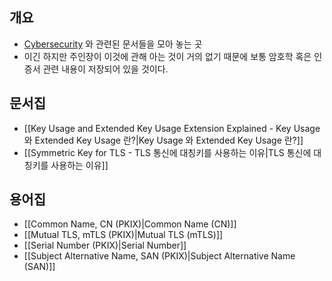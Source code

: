 ## 개요

- [Cybersecurity](https://www.cisco.com/c/en/us/products/security/what-is-cybersecurity.html) 와 관련된 문서들을 모아 놓는 곳
- 이긴 하지만 주인장이 이것에 관해 아는 것이 거의 없기 때문에 보통 암호학 혹은 인증서 관련 내용이 저장되어 있을 것이다.

## 문서집

- [[Key Usage and Extended Key Usage Extension Explained - Key Usage 와 Extended Key Usage 란?|Key Usage 와 Extended Key Usage 란?]]
- [[Symmetric Key for TLS - TLS 통신에 대칭키를 사용하는 이유|TLS 통신에 대칭키를 사용하는 이유]]

## 용어집

- [[Common Name, CN (PKIX)|Common Name (CN)]]
- [[Mutual TLS, mTLS (PKIX)|Mutual TLS (mTLS)]]
- [[Serial Number (PKIX)|Serial Number]]
- [[Subject Alternative Name, SAN (PKIX)|Subject Alternative Name (SAN)]]